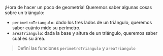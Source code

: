 ¡Hora de hacer un poco de geometría! Queremos saber algunas cosas sobre un triángulo: 

* `perimetroTriangulo`: dado los tres lados de un triángulo, queremos saber cuánto mide su perímetro. 
* `areaTriangulo`: dada la base y altura de un triángulo, queremos saber cuál es su área. 

> Definí las funciones `perimetroTriangulo` y `areaTriangulo`